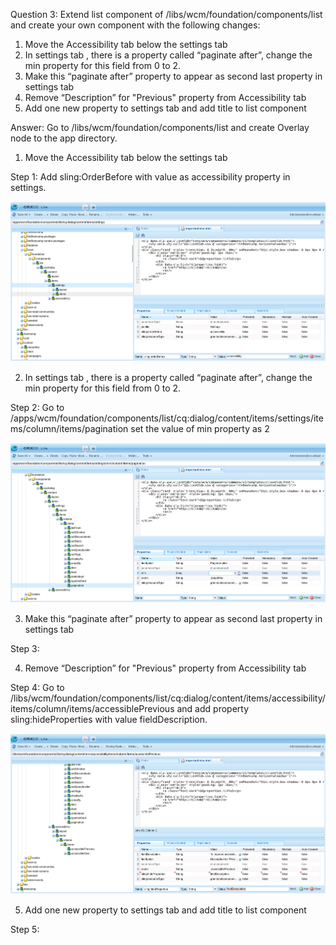 Question 3: Extend  list component of /libs/wcm/foundation/components/list and create  your own component with the following changes:
1. Move the Accessibility tab below the settings tab
2. In settings  tab , there is a property called “paginate after”, change the min property for this field from 0 to 2.
3. Make this “paginate after” property to appear as second last property in settings tab
4. Remove “Description” for  "Previous" property from Accessibility tab
5. Add one new property to settings tab and add title to list component

Answer:  Go to /libs/wcm/foundation/components/list and create Overlay node to the app directory.
1. Move the Accessibility tab below the settings tab

Step 1: Add sling:OrderBefore with value as accessibility property in settings.

![img_37.png](img_37.png)

2. In settings  tab , there is a property called “paginate after”, change the min property for this field from 0 to 2.

Step 2: Go to /apps/wcm/foundation/components/list/cq:dialog/content/items/settings/items/column/items/pagination set the value of min property as 2

![img_38.png](img_38.png)

3. Make this “paginate after” property to appear as second last property in settings tab

Step 3: 

4. Remove “Description” for  "Previous" property from Accessibility tab

Step 4: Go to /libs/wcm/foundation/components/list/cq:dialog/content/items/accessibility/items/column/items/accessiblePrevious and add property sling:hideProperties with value fieldDescription.

![img_39.png](img_39.png)

5. Add one new property to settings tab and add title to list component

Step 5: 
